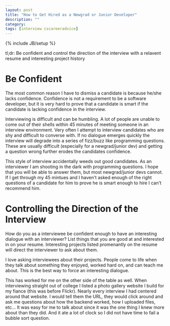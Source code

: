 ```yaml
---
layout: post
title: "How to Get Hired as a Newgrad or Junior Developer"
description: ""
category: 
tags: [interview cscareeradvice]
---
```

{% include JB/setup %}

tl;dr: Be confident and control the direction of the interview with a relavent resume and interesting project history

# Be Confident

The most common reason I have to dismiss a candidate is because he/she lacks confidence. Confidence is not a requirement to be a software developer, but it is very hard to prove that a candidate is smart if the candidate is lacking confidence in the interview. 

Interviewing is difficult and can be humbling. A lot of people are unable to come out of their shells within 45 minutes of meeting someone in an interview environment. Very often I attempt to interview candidates who are shy and difficult to converse with. If no dialogue emerges quickly the interview will degrade into a series of fizz/buzz like programming questions. These are usually difficult (especially for a newgrad/junior dev) and getting a question wrong further erodes the candidates confidence.

This style of interview accidentally weeds out good candidates. As an interviewer I am shooting in the dark with programming questions. I hope that you will be able to answer them, but most newgrad/junior devs cannot. If I get through my 45 mintues and I haven't asked enough of the right questions of a candidate for him to prove he is smart enough to hire I can't recommend him.

# Controlling the Direction of the Interview

How do you as a interviewee be confident enough to have an interesting dialogue with an interviewer? List things that you are good at and interested in on your resume. Interesting projects listed promenantly on the resume will direct the interviewer to ask about them. 

I love asking interviewees about their projects. People come to life when they talk about something they enjoyed, worked hard on, and can teach me about. This is the best way to force an interesting dialogue.

This has worked for me on the other side of the table as well. When interviewing straight out of college I listed a photo gallery website I build for my fiance (this was before Flickr). Nearly every interview I had centered around that website. I would tell them the URL, they would click around and ask me questions about how the backend worked, how I uploaded files, etc... It was easy for me to talk about since it was the one thing I knew more about than they did. And it ate a lot of clock so I did not have time to fail a bubble sort question. 
